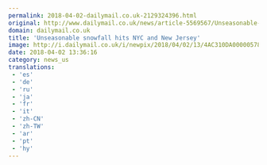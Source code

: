 ```yaml
---
permalink: 2018-04-02-dailymail.co.uk-2129324396.html
original: http://www.dailymail.co.uk/news/article-5569567/Unseasonable-snowfall-hits-NYC-New-Jersey-causing-commuting-delays-cancelling-flights.html?ITO=1490&ns_mchannel=rss&ns_campaign=1490
domain: dailymail.co.uk
title: 'Unseasonable snowfall hits NYC and New Jersey'
image: http://i.dailymail.co.uk/i/newpix/2018/04/02/13/4AC310DA00000578-0-image-a-24_1522672905856.jpg
date: 2018-04-02 13:36:16
category: news_us
translations: 
 - 'es'
 - 'de'
 - 'ru'
 - 'ja'
 - 'fr'
 - 'it'
 - 'zh-CN'
 - 'zh-TW'
 - 'ar'
 - 'pt'
 - 'hy'
---
```


